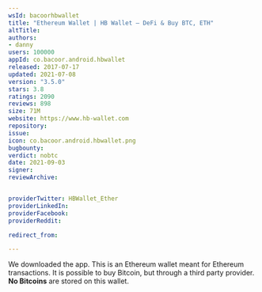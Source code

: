 ```yaml
---
wsId: bacoorhbwallet
title: "Ethereum Wallet | HB Wallet – DeFi & Buy BTC, ETH"
altTitle: 
authors:
- danny
users: 100000
appId: co.bacoor.android.hbwallet
released: 2017-07-17
updated: 2021-07-08
version: "3.5.0"
stars: 3.8
ratings: 2090
reviews: 898
size: 71M
website: https://www.hb-wallet.com
repository: 
issue: 
icon: co.bacoor.android.hbwallet.png
bugbounty: 
verdict: nobtc
date: 2021-09-03
signer: 
reviewArchive:


providerTwitter: HBWallet_Ether
providerLinkedIn: 
providerFacebook: 
providerReddit: 

redirect_from:

---
```



We downloaded the app. This is an Ethereum wallet meant for Ethereum transactions. It is possible to buy Bitcoin, but through a third party provider. **No Bitcoins** are stored on this wallet.

